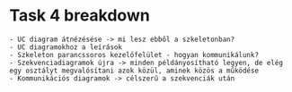# Task 4 breakdown

	- UC diagram átnézésése -> mi lesz ebből a szkeletonban?
	- UC diagramokhoz a leírások
	- Szkeleton parancssoros kezelőfelület - hogyan kommunikálunk?
	- Szekvenciadiagramok újra -> minden példányosítható legyen, de elég egy osztályt megvalósítani azok közül, aminek közös a működése
	- Kommunikációs diagramok -> célszerű a szekvenciák után